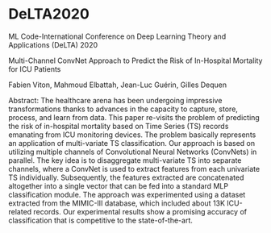 # DeLTA2020
ML Code-International Conference on Deep Learning Theory and Applications (DeLTA) 2020

Multi-Channel ConvNet Approach to Predict the Risk of In-Hospital Mortality for ICU Patients

Fabien Viton, Mahmoud Elbattah, Jean-Luc Guérin, Gilles Dequen

Abstract:	The healthcare arena has been undergoing impressive transformations thanks to advances in the capacity to capture, store, process, and learn from data. This paper re-visits the problem of predicting the risk of in-hospital mortality based on Time Series (TS) records emanating from ICU monitoring devices. The problem basically represents an application of multi-variate TS classification. Our approach is based on utilizing multiple channels of Convolutional Neural Networks (ConvNets) in parallel. The key idea is to disaggregate multi-variate TS into separate channels, where a ConvNet is used to extract features from each univariate TS individually. Subsequently, the features extracted are concatenated altogether into a single vector that can be fed into a standard MLP classification module. The approach was experimented using a dataset extracted from the MIMIC-III database, which included about 13K ICU-related records. Our experimental results show a promising accuracy of classification that is competitive to the state-of-the-art. 
